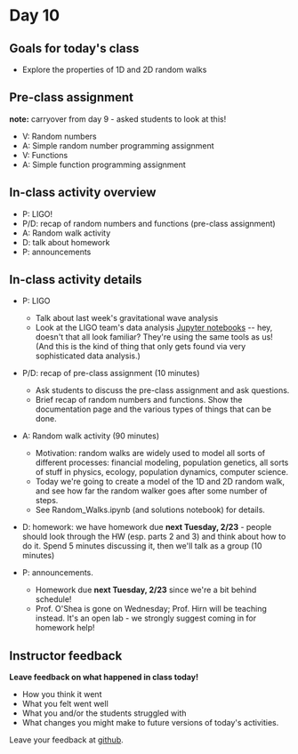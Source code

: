 # Day 10

## Goals for today's class

* Explore the properties of 1D and 2D random walks

## Pre-class assignment

**note:** carryover from day 9 - asked students to look at this!

* V: Random numbers
* A: Simple random number programming assignment
* V: Functions
* A: Simple function programming assignment

## In-class activity overview

* P: LIGO!
* P/D: recap of random numbers and functions (pre-class assignment)
* A: Random walk activity
* D: talk about homework
* P: announcements
 
## In-class activity details

* P: LIGO
  * Talk about last week's gravitational wave analysis
  * Look at the LIGO team's data analysis [Jupyter notebooks](https://losc.ligo.org/s/events/GW150914/GW150914_tutorial.html) -- hey, doesn't that all look familiar?  They're using the same tools as us!  (And this is the kind of thing that only gets found via very sophisticated data analysis.)

* P/D: recap of pre-class assignment (10 minutes)
  * Ask students to discuss the pre-class assignment and ask questions.
  * Brief recap of random numbers and functions.  Show the documentation page and the various types of things that can be done.
* A: Random walk activity (90 minutes)
  * Motivation: random walks are widely used to model all sorts of different processes: financial modeling, population genetics, all sorts of stuff in physics, ecology, population dynamics, computer science.
  * Today we're going to create a model of the 1D and 2D random walk, and see how far the random walker goes after some number of steps.
  * See Random\_Walks.ipynb (and solutions notebook) for details.
* D: homework: we have homework due **next Tuesday, 2/23** - people should look through the HW (esp. parts 2 and 3) and think about how to do it.  Spend 5 minutes discussing it, then we'll talk as a group (10 minutes)
* P: announcements.
  * Homework due **next Tuesday, 2/23** since we're a bit behind schedule!
  * Prof. O'Shea is gone on Wednesday; Prof. Hirn will be teaching instead.  It's an open lab - we strongly suggest coming in for homework help!


## Instructor feedback

**Leave feedback on what happened in class today!**

* How you think it went
* What you felt went well
* What you and/or the students struggled with
* What changes you might make to future versions of today's activities.

Leave your feedback at [github](https://github.com/ComputationalModeling/intro-to-computational-modeling/issues/25).
